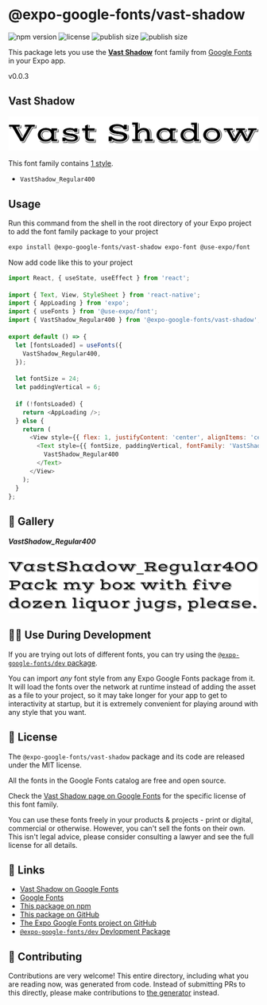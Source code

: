 # @expo-google-fonts/vast-shadow

![npm version](https://flat.badgen.net/npm/v/@expo-google-fonts/vast-shadow)
![license](https://flat.badgen.net/github/license/expo/google-fonts)
![publish size](https://flat.badgen.net/packagephobia/install/@expo-google-fonts/vast-shadow)
![publish size](https://flat.badgen.net/packagephobia/publish/@expo-google-fonts/vast-shadow)

This package lets you use the [**Vast Shadow**](https://fonts.google.com/specimen/Vast+Shadow) font family from [Google Fonts](https://fonts.google.com/) in your Expo app.

v0.0.3

## Vast Shadow

![Vast Shadow](./font-family.png)

This font family contains [1 style](#-gallery).

- `VastShadow_Regular400`

## Usage

Run this command from the shell in the root directory of your Expo project to add the font family package to your project
```sh
expo install @expo-google-fonts/vast-shadow expo-font @use-expo/font
```

Now add code like this to your project
```js
import React, { useState, useEffect } from 'react';

import { Text, View, StyleSheet } from 'react-native';
import { AppLoading } from 'expo';
import { useFonts } from '@use-expo/font';
import { VastShadow_Regular400 } from '@expo-google-fonts/vast-shadow';

export default () => {
  let [fontsLoaded] = useFonts({
    VastShadow_Regular400,
  });

  let fontSize = 24;
  let paddingVertical = 6;

  if (!fontsLoaded) {
    return <AppLoading />;
  } else {
    return (
      <View style={{ flex: 1, justifyContent: 'center', alignItems: 'center' }}>
        <Text style={{ fontSize, paddingVertical, fontFamily: 'VastShadow_Regular400' }}>
          VastShadow_Regular400
        </Text>
      </View>
    );
  }
};

```

## 🔡 Gallery

##### VastShadow_Regular400
![VastShadow_Regular400](./c7455e059437040326c4daa3043261ce959c3f096f26dbe670dec65d1a611705.ttf.png)


## 👩‍💻 Use During Development

If you are trying out lots of different fonts, you can try using the [`@expo-google-fonts/dev` package](https://github.com/expo/google-fonts/tree/master/font-packages/dev#readme).

You can import *any* font style from any Expo Google Fonts package from it. It will load the fonts
over the network at runtime instead of adding the asset as a file to your project, so it may take longer
for your app to get to interactivity at startup, but it is extremely convenient
for playing around with any style that you want.

## 📖 License

The `@expo-google-fonts/vast-shadow` package and its code are released under the MIT license.

All the fonts in the Google Fonts catalog are free and open source.

Check the [Vast Shadow page on Google Fonts](https://fonts.google.com/specimen/Vast+Shadow) for the specific license of this font family.

You can use these fonts freely in your products & projects - print or digital, commercial or otherwise. However, you can't sell the fonts on their own. This isn't legal advice, please consider consulting a lawyer and see the full license for all details.

## 🔗 Links

- [Vast Shadow on Google Fonts](https://fonts.google.com/specimen/Vast+Shadow)
- [Google Fonts](https://fonts.google.com/)
- [This package on npm](https://www.npmjs.com/package/@expo-google-fonts/vast-shadow)
- [This package on GitHub](https://github.com/expo/google-fonts/tree/master/font-packages/vast-shadow)
- [The Expo Google Fonts project on GitHub](https://github.com/expo/google-fonts)
- [`@expo-google-fonts/dev` Devlopment Package](https://github.com/expo/google-fonts/tree/master/font-packages/dev)


## 🤝 Contributing

Contributions are very welcome! This entire directory, including what you are reading now, was generated from code. Instead of submitting PRs to this directly, please make contributions to [the generator](https://github.com/expo/google-fonts/tree/master/packages/generator) instead.
